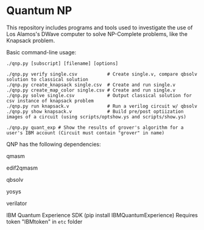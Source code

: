 # Quantum NP

This repository includes programs and tools used to investigate the use of Los Alamos's DWave computer to solve NP-Complete problems, like the Knapsack problem.

Basic command-line usage:

```
./qnp.py [subscript] [filename] [options]

./qnp.py verify single.csv           # Create single.v, compare qbsolv solution to classical solution
./qnp.py create_knapsack single.csv  # Create and run single.v
./qnp.py create_map_color single.csv # Create and run single.v
./qnp.py solve single.csv            # Output classical solution for csv instance of knapsack problem
./qnp.py run knapsack.v              # Run a verilog circuit w/ qbsolv
./qnp.py show knapsack.v             # Build pre/post optiization images of a circuit (using scripts/optshow.ys and scripts/show.ys)

./qnp.py quant_exp # Show the results of grover's algorithm for a user's IBM account (Circuit must contain "grover" in name)
```

QNP has the following dependencies:


qmasm

edif2qmasm

qbsolv

yosys

verilator

IBM Quantum Experience SDK (pip install IBMQuantumExperience)
Requires token "IBMtoken" in `etc` folder
